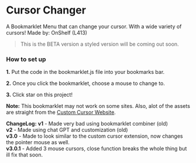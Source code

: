 # Cursor Changer
A Bookmarklet Menu that can change your cursor. With a wide variety of cursors! Made by: OnShelf (L413)
> This is the BETA version a styled version will be coming out soon.
### How to set up
<b>1.</b> Put the code in the bookmarklet.js file into your bookmarks bar.

<b>2.</b> Once you click the bookmarklet, choose a mouse to change to. 

<b>3.</b> Click star on this project!

<b>Note:</b> This bookmarklet may not work on some sites. Also, alot of the assets are straight from the [Custom Cursor Website](https://custom-cursor.com).

**ChangeLog:**
**v1** - Made very bad using bookmarklet combiner (old)<br>
**v2** - Made using chat GPT and customization (old)<br>
**v3.0** - Made to look similar to the custom cursor extension, now changes the pointer mouse as well. <br>
  **v3.0.1** - Added 3 mouse cursors, close function breaks the whole thing but ill fix that soon.

